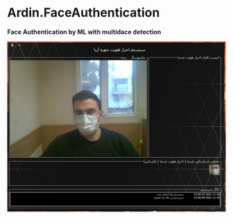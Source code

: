 # Ardin.FaceAuthentication

**Face Authentication by ML with multidace detection**

![Main window](https://github.com/mvardin/Ardin.FaceAuthentication/blob/main/Capture.JPG?raw=true)

